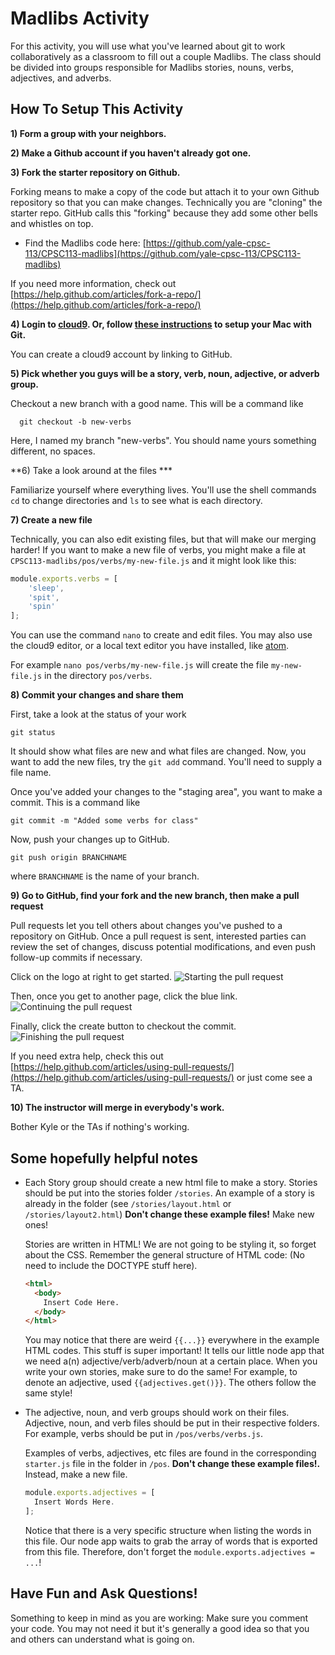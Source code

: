 # Madlibs Activity
For this activity, you will use what you've learned about git to work collaboratively as a classroom to fill out a couple Madlibs. The class should be divided into groups responsible for Madlibs stories, nouns, verbs, adjectives, and adverbs.

## How To Setup This Activity

**1) Form a group with your neighbors.**

**2) Make a Github account if you haven't already got one.**

**3) Fork the starter repository on Github.**

Forking means to make a copy of the code but attach it to your own Github repository so that you can make changes.
Technically you are "cloning" the starter repo. GitHub calls this "forking" because they add some other
bells and whistles on top.
  * Find the Madlibs code here: [https://github.com/yale-cpsc-113/CPSC113-madlibs](https://github.com/yale-cpsc-113/CPSC113-madlibs)

  If you need more information, check out [https://help.github.com/articles/fork-a-repo/](https://help.github.com/articles/fork-a-repo/)

**4) Login to [cloud9](https://c9.io/).  Or, follow [these instructions](#) to setup your Mac with Git.**

You can create a cloud9 account by linking to GitHub.

**5) Pick whether you guys will be a story, verb, noun, adjective, or adverb group.**

Checkout a new branch with a good name. This will be a command like
```
  git checkout -b new-verbs
```

Here, I named my branch "new-verbs". You should name yours something different, no spaces.

**6) Take a look around at the files ***

Familiarize yourself where everything lives. You'll use the shell commands `cd` to change
directories and `ls` to see what is each directory.

**7) Create a new file**

Technically, you can also edit existing files, but that will make our merging harder!
If you want to make a new file of verbs, you might make a file at
`CPSC113-madlibs/pos/verbs/my-new-file.js` and it might look like this:

```javascript
module.exports.verbs = [
    'sleep',
    'spit',
    'spin'
];
```

You can use the command `nano` to create and edit files.  You may also use the cloud9 editor, or a local text editor you have installed, like [atom](https://atom.io/).

For example `nano pos/verbs/my-new-file.js` will create the file `my-new-file.js` in the directory `pos/verbs`.

**8) Commit your changes and share them**

First, take a look at the status of your work

```
git status
```

It should show what files are new and what files are changed. Now, you want
to add the new files, try the `git add` command. You'll need to supply a file name.

Once you've added your changes to the "staging area", you want to make a commit. This
is a command like

```
git commit -m "Added some verbs for class"
```

Now, push your changes up to GitHub.

```
git push origin BRANCHNAME
```

where `BRANCHNAME` is the name of your branch.

**9) Go to GitHub, find your fork and the new branch, then make a pull request**

  Pull requests let you tell others about changes you've pushed to a repository on GitHub. Once a pull request is sent, interested parties can review the set of changes, discuss potential modifications, and even push follow-up commits if necessary.

  Click on the logo at right to get started.
  ![Starting the pull request](https://github.com/yale-cpsc-113/CPSC113-madlibs/blob/master/images/pull.png)

  Then, once you get to another page, click the blue link.
  ![Continuing the pull request](https://github.com/yale-cpsc-113/CPSC113-madlibs/blob/master/images/pull2.png)

  Finally, click the create button to checkout the commit.
  ![Finishing the pull request](https://github.com/yale-cpsc-113/CPSC113-madlibs/blob/master/images/pull3.png)

  If you need extra help, check this out [https://help.github.com/articles/using-pull-requests/](https://help.github.com/articles/using-pull-requests/) or just come see a TA.

**10) The instructor will merge in everybody's work.**

Bother Kyle or the TAs if nothing's working.

## Some hopefully helpful notes

* Each Story group should create a new html file to make a story. Stories should be put into the stories folder `/stories`. An example of a story is already in the folder (see `/stories/layout.html` or `/stories/layout2.html`) **Don't change these example files!** Make new ones!

  Stories are written in HTML! We are not going to be styling it, so forget about the CSS. Remember the general structure of HTML code: (No need to include the DOCTYPE stuff here).

    ```html
    <html>
      <body>
        Insert Code Here.
      </body>
    </html>
    ```
  You may notice that there are weird `{{...}}` everywhere in the example HTML codes. This stuff is super important! It tells our little node app that we need a(n) adjective/verb/adverb/noun at a certain place. When you write your own stories, make sure to do the same! For example, to denote an adjective, used `{{adjectives.get()}}`. The others follow the same style!

* The adjective, noun, and verb groups should work on their files. Adjective, noun, and verb files should be put in their respective folders. For example, verbs should be put in `/pos/verbs/verbs.js`.

  Examples of verbs, adjectives, etc files are found in the corresponding `starter.js` file in the folder in `/pos`. **Don't change these example files!.** Instead, make a new file.

    ```javascript
    module.exports.adjectives = [
      Insert Words Here.
    ];
    ```
  Notice that there is a very specific structure when listing the words in this file. Our node app waits to grab the array of words that is exported from this file. Therefore, don't forget the `module.exports.adjectives = ...`!

## Have Fun and Ask Questions!

Something to keep in mind as you are working: Make sure you comment your code. You may not need it but it's generally a good idea so that you and others can understand what is going on.
